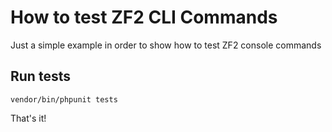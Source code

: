 # How to test ZF2 CLI Commands

Just a simple example in order to show how to test ZF2 console commands


## Run tests

```
vendor/bin/phpunit tests
```

That's it!
